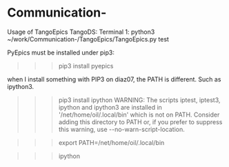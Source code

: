 # Communication-

Usage of TangoEpics TangoDS:
Terminal 1: python3 ~/work/Communication-/TangoEpics/TangoEpics.py test

PyEpics must be installed under pip3:
>>> pip3 install pyepics



when I install something with PIP3 on diaz07, the PATH is different. Such as ipython3.
>>> pip3 install ipython
WARNING: The scripts iptest, iptest3, ipython and ipython3 are installed in '/net/home/oil/.local/bin' which is not on PATH.
  Consider adding this directory to PATH or, if you prefer to suppress this warning, use --no-warn-script-location.


>>> export PATH=/net/home/oil/.local/bin

>>> ipython
